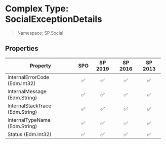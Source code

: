 # Complex Type: SocialExceptionDetails

> Namespace: SP.Social

## Properties

Property | SPO | SP 2019 | SP 2016 | SP 2013
----------|:---:|:-------:|:-------:|:-------:
InternalErrorCode (Edm.Int32) | ✅ | ✅ | ✅ | ✅
InternalMessage (Edm.String) | ✅ | ✅ | ✅ | ✅
InternalStackTrace (Edm.String) | ✅ | ✅ | ✅ | ✅
InternalTypeName (Edm.String) | ✅ | ✅ | ✅ | ✅
Status (Edm.Int32) | ✅ | ✅ | ✅ | ✅